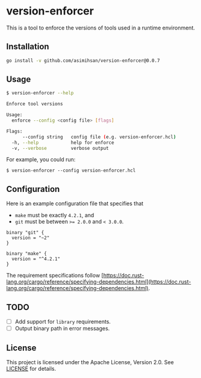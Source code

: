 # version-enforcer

This is a tool to enforce the versions of tools used in a runtime environment.

## Installation

```sh
go install -v github.com/asimihsan/version-enforcer@0.0.7
```

## Usage

```sh
$ version-enforcer --help

Enforce tool versions

Usage:
  enforce --config <config file> [flags]

Flags:
      --config string   config file (e.g. version-enforcer.hcl)
  -h, --help            help for enforce
  -v, --verbose         verbose output
```

For example, you could run:

```
$ version-enforcer --config version-enforcer.hcl
```

## Configuration

Here is an example configuration file that specifies that

- `make` must be exactly `4.2.1`, and
- `git` must be between `>= 2.0.0` and `< 3.0.0`.

```hcl
binary "git" {
  version = "~2"
}

binary "make" {
  version = "^4.2.1"
}
```

The requirement specifications follow
[https://doc.rust-lang.org/cargo/reference/specifying-dependencies.html](https://doc.rust-lang.org/cargo/reference/specifying-dependencies.html).

## TODO

- [ ] Add support for `library` requirements.
- [ ] Output binary path in error messages.

## License

This project is licensed under the Apache License, Version 2.0. See
[LICENSE](LICENSE) for details.
